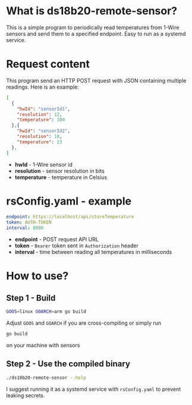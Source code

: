 # What is ds18b20-remote-sensor?
This is a simple program to periodically read temperatures from 1-Wire sensors and send them to a specified endpoint. Easy to run as a systemd service.

# Request content
This program send an HTTP POST request with JSON containing  multiple readings. Here is an example:
```json
[
  {
    "hwId": "sensorId1",
    "resolution": 12,
    "temperature": 100
  },{
    "hwId": "sensorId2",
    "resolution": 10,
    "temperature": 23
  },
]
```
- **hwId** - 1-Wire sensor id
- **resolution** - sensor resolution in bits
- **temperature** - temperature in Celsius

# rsConfig.yaml - example
```yaml
endpoint: https://localhost/api/storeTemperature
token: AUTH-TOKEN
interval: 8000
```
- **endpoint** - POST request API URL
- **token** - `Bearer` token sent in `Authorization` header
- **interval** - time between reading all temperatures in milliseconds

# How to use?
## Step 1 - Build
```bash
GOOS=linux GOARCH=arm go build
```
Adjust `GOOS` and `GOARCH` if you are cross-compiling or simply run
```bash
go build
```
on your machine with sensors
## Step 2 - Use the compiled binary
```bash
./ds18b20-remote-sensor --help
```
I suggest running it as a systemd service with `rsConfig.yaml` to prevent leaking secrets.